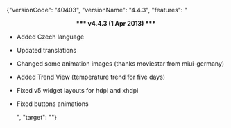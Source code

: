 ﻿{"versionCode": "40403", 
"versionName": "4.4.3", 
"features": "<center><strong>*** v4.4.3 (1 Apr 2013) ***</strong></center><p>
* Added Czech language<p>
* Updated translations<p>
* Changed some animation images (thanks moviestar from miui-germany)<p>
* Added Trend View (temperature trend for five days)<p>
* Fixed v5 widget layouts for hdpi and xhdpi<p>
* Fixed buttons animations<p>",
"target": ""}